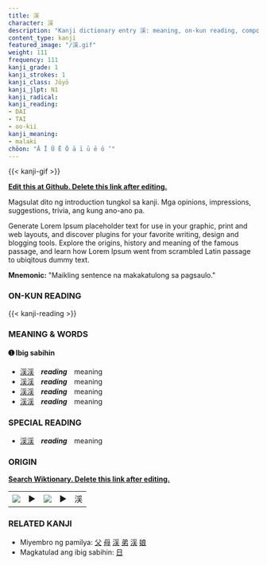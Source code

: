 ```yaml
---
title: 渓
character: 渓
description: "Kanji dictionary entry 渓: meaning, on-kun reading, compounds, origin, related kanji"
content_type: kanji
featured_image: "/渓.gif"
weight: 111
frequency: 111
kanji_grade: 1
kanji_strokes: 1
kanji_class: Jōyō
kanji_jlpt: N1
kanji_radical: 
kanji_reading: 
- DAI
- TAI
- oo-kii
kanji_meaning:
- malaki
chōon: "Ā Ī Ū Ē Ō ā ī ū ē ō ’"
---
```

[//]: # (Don't edit the line below. Kanji animated GIF code is automatically generated.)
{{< kanji-gif >}}

[//]: # (Edit below this line.)

**[Edit this at Github. Delete this link after editing.](https://github.com/tim0g/tim/tree/main/content/kanji/渓/index.md)**

Magsulat dito ng introduction tungkol sa kanji. Mga opinions, impressions, suggestions, trivia, ang kung ano-ano pa.

Generate Lorem Ipsum placeholder text for use in your graphic, print and web layouts, and discover plugins for your favorite writing, design and blogging tools. Explore the origins, history and meaning of the famous passage, and learn how Lorem Ipsum went from scrambled Latin passage to ubiqitous dummy text.
 
**Mnemonic:** "Maikling sentence na makakatulong sa pagsaulo."

### ON-KUN READING

[//]: # (Don't edit the line below. ON-KUN READING code is automatically generated.)
{{< kanji-reading >}}

### MEANING & WORDS

#### ➊ **Ibig sabihin**
  - [渓](../渓)[渓](../渓)　***reading***　meaning
  - [渓](../渓)[渓](../渓)　***reading***　meaning
  - [渓](../渓)[渓](../渓)　***reading***　meaning
  - [渓](../渓)[渓](../渓)　***reading***　meaning

### SPECIAL READING
  - [渓](../渓)[渓](../渓)　***reading***　meaning

### ORIGIN

**[Search Wiktionary. Delete this link after editing.](https://wiktionary.org/wiki/渓)**
<table class="kanji-table"><tr><td>
<img src="60px-渓-bronze.svg.png">
</td><td>▶</td><td>
<img src="60px-渓-oracle.svg.png">
</td><td>▶</td>
<td class="kanji-origin">渓</td>
</tr></table>

### RELATED KANJI
- Miyembro ng pamilya: [父](../父) [母](../母) [渓](../渓) [弟](../弟) [渓](../渓) [娘](../娘)
- Magkatulad ang ibig sabihin: [日](../日)
